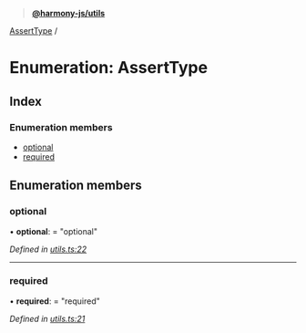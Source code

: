 > **[@harmony-js/utils](../README.md)**

[AssertType](asserttype.md) /

# Enumeration: AssertType

## Index

### Enumeration members

* [optional](asserttype.md#optional)
* [required](asserttype.md#required)

## Enumeration members

###  optional

• **optional**: = "optional"

*Defined in [utils.ts:22](https://github.com/harmony-one/sdk/blob/3ec028a/packages/harmony-utils/src/utils.ts#L22)*

___

###  required

• **required**: = "required"

*Defined in [utils.ts:21](https://github.com/harmony-one/sdk/blob/3ec028a/packages/harmony-utils/src/utils.ts#L21)*